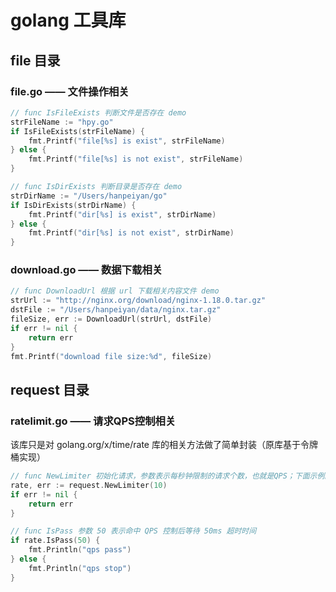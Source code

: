 # golang 工具库

## file 目录
### file.go —— 文件操作相关
```go
// func IsFileExists 判断文件是否存在 demo
strFileName := "hpy.go"
if IsFileExists(strFileName) {
	fmt.Printf("file[%s] is exist", strFileName)
} else {
	fmt.Printf("file[%s] is not exist", strFileName)
}
```

```go
// func IsDirExists 判断目录是否存在 demo
strDirName := "/Users/hanpeiyan/go"
if IsDirExists(strDirName) {
    fmt.Printf("dir[%s] is exist", strDirName)
} else {
    fmt.Printf("dir[%s] is not exist", strDirName)
}
```

### download.go —— 数据下载相关
```go
// func DownloadUrl 根据 url 下载相关内容文件 demo
strUrl := "http://nginx.org/download/nginx-1.18.0.tar.gz"
dstFile := "/Users/hanpeiyan/data/nginx.tar.gz"
fileSize, err := DownloadUrl(strUrl, dstFile)
if err != nil {
	return err
}
fmt.Printf("download file size:%d", fileSize)
```

## request 目录
### ratelimit.go —— 请求QPS控制相关
该库只是对 golang.org/x/time/rate 库的相关方法做了简单封装（原库基于令牌桶实现）
```go
// func NewLimiter 初始化请求，参数表示每秒钟限制的请求个数，也就是QPS；下面示例的QPS限制为 10
rate, err := request.NewLimiter(10)
if err != nil {
    return err
}

// func IsPass 参数 50 表示命中 QPS 控制后等待 50ms 超时时间
if rate.IsPass(50) {
    fmt.Println("qps pass")
} else {
    fmt.Println("qps stop")
}
```